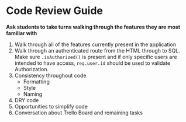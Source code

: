# Code Review Guide

**Ask students to take turns walking through the features they are most familiar with**

1. Walk through all of the features currently present in the application
2. Walk through an authenticated route from the HTML through to SQL. Make sure `.isAuthorized()` is present and if only specific users are intended to have access, `req.user.id` should be used to validate Authorization.
3. Consistency throughout code
    - Formatting
    - Style
    - Naming
4. DRY code
5. Opportunities to simplify code
6. Conversation about Trello Board and remaining tasks
